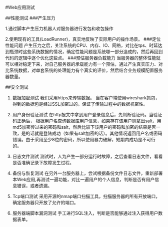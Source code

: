 #Web应用测试

##性能测试
###产生压力

1.通过脚本产生压力机器人对服务器进行发包和收包操作

2.使用现有的工具(LoadRunner)，真实地反映了实际用户的操作场景。
###定位性能问题
产生压力之后，关注系统的CPU、内存、IO、网络，对比在tps、时延达到瓶颈时这些系统数据的情况，确定性能问题是系统哪一部分造成的，然后再回到代码的逻辑中逐个优化这些点。
###预估服务器负载能力
当服务器的整体性能就可以相对稳定下来，对自己服务器的承载能力有一个预估，通过产生真实压力、对比系统数据，对单套系统的处理能力有个真实的评价，然后结合业务规模配置服务器数量。


##安全测试

1.	数据加密测试我们采用https来传输数据。当在客户端使用wireshark抓包，得到的数据包是经过SSL加密过的。保证了传输过程中的数据机密性。2.	用户身份验证测试在http报文中拿到用户登录信息后，先判断验证码。当验证码正确后，根据用户名查询数据库用户信息，如果存在该用户则拿出salt，用md5加密传过来的密码和salt，然后比较下该用户的密码和加密的结果是否一致，是的话就是登陆成功（如果有salt加密的话）。其他情况返回用户名或密码错误。由于采用至少8位的密码，所以使用暴力破解，短期内成功是不可行的。3.	日志文件测试测试时，人为产生一部分运行时故障，之后查看日志文件，看看是否准确记录下故障发生过程。4.	备份与恢复测试在另外一台服务器上，尝试根据备份文件日志文件，重新部署本Web应用,再测试一遍功能，对比一遍用户的个人信息，判断是否有用户信息错误，或者遗漏。5.	 Tcp端口测试采用开源的nmap端口扫描工具，扫描服务器的所有开放端口，确定服务器只开放了允许的端口。6.	服务器端脚本漏洞测试手工进行SQL注入，判断是否能够通过注入获得用户数据表单。